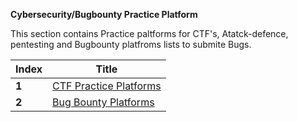 **Cybersecurity/Bugbounty Practice Platform**

This section contains Practice paltforms for CTF's, Atatck-defence, pentesting and Bugbounty  platfroms lists to submite Bugs.

Index | Title
------| ------
**1** | [CTF Practice Platforms](/BugBountyCheatSheet/CTFPlatforms.md)
**2** | [Bug Bounty Platforms](/BugBountyCheatSheet/BBPlatforms.md)
